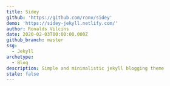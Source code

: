 ```yaml
---
title: Sidey
github: 'https://github.com/ronv/sidey'
demo: 'https://sidey-jekyll.netlify.com/'
author: Ronalds Vilcins
date: 2020-02-03T00:00:00.000Z
github_branch: master
ssg:
  - Jekyll
archetype:
  - Blog
description: Simple and minimalistic jekyll blogging theme
stale: false
---
```

